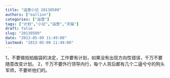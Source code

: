 ```yaml
---
title: "运营小记 20130509"
authors: ["eallion"]
categories: ["运营"]
tags: ["计划","小记","运营","天猫"]
draft: false
slug: "20130509"
date: "2013-05-09 11:49:00"
lastmod: "2013-05-09 11:49:00"
---
```


1，不要做拍拍脑袋的决定，工作要有计划，如果没有出现方向性错误，千万不要随意改变计划。
2，千万不要外行领导内行，每个人背后都有几个二逼兮兮的狗头军师，不要听他们的。
